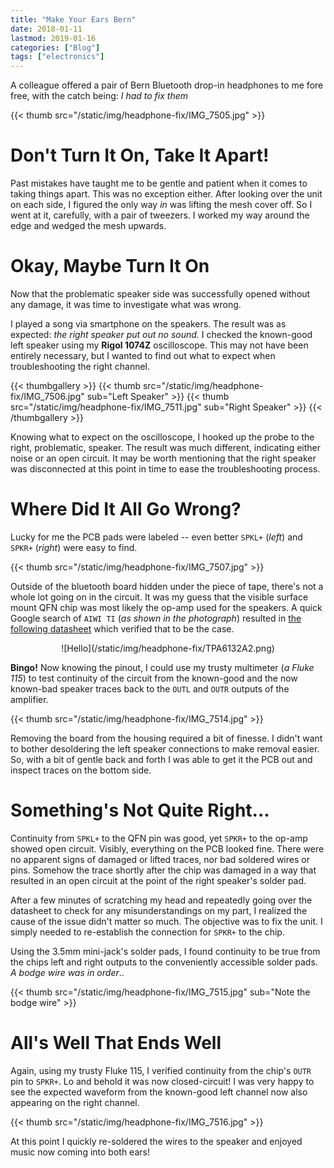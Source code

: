 ```yaml
---
title: "Make Your Ears Bern"
date: 2018-01-11
lastmod: 2019-01-16
categories: ["Blog"]
tags: ["electronics"]
---
```

A colleague offered a pair of Bern Bluetooth drop-in headphones to me fore free,
with the catch being: _I had to fix them_

{{< thumb src="/static/img/headphone-fix/IMG_7505.jpg" >}}
<!--more-->

# Don't Turn It On, Take It Apart!
Past mistakes have taught me to be gentle and patient when it comes to taking
things apart. This was no exception either. After looking over the unit on each
side, I figured the only way *in* was lifting the mesh cover off. So I went at
it, carefully, with a pair of tweezers. I worked my way around the edge and
wedged the mesh upwards.

# Okay, Maybe Turn It On
Now that the problematic speaker side was successfully opened without any
damage, it was time to investigate what was wrong.

I played a song via smartphone on the speakers. The result was as expected: _the
right speaker put out no sound._ I checked the known-good left speaker using my
**Rigol 1074Z** oscilloscope. This may not have been entirely necessary, but I
wanted to find out what to expect when troubleshooting the right channel.

{{< thumbgallery >}}
    {{< thumb src="/static/img/headphone-fix/IMG_7506.jpg" sub="Left Speaker" >}}
    {{< thumb src="/static/img/headphone-fix/IMG_7511.jpg" sub="Right Speaker" >}}
{{< /thumbgallery >}}

Knowing what to expect on the oscilloscope, I hooked up the probe to the right,
problematic, speaker. The result was much different, indicating either noise or
an open circuit. It may be worth mentioning that the right speaker was
disconnected at this point in time to ease the troubleshooting process.


# Where Did It All Go Wrong?
Lucky for me the PCB pads were labeled -- even better `SPKL+` (_left_) and
`SPKR+` (_right_) were easy to find.

{{< thumb src="/static/img/headphone-fix/IMG_7507.jpg" >}}

Outside of the bluetooth board hidden under the piece of tape, there's not a
whole lot going on in the circuit. It was my guess that the visible surface
mount QFN chip was most likely the op-amp used for the speakers. A quick Google
search of `AIWI TI` (_as shown in the photograph_) resulted
in [the following datasheet](http://www.ti.com/lit/ds/symlink/tpa6132a2.pdf)
which verified that to be the case.

<center>![Hello](/static/img/headphone-fix/TPA6132A2.png)</center>

**Bingo!** Now knowing the pinout, I could use my trusty multimeter (_a Fluke
115_) to test continuity of the circuit from the known-good and the now
known-bad speaker traces back to the `OUTL` and `OUTR` outputs of the amplifier.

{{< thumb src="/static/img/headphone-fix/IMG_7514.jpg" >}}

Removing the board from the housing required a bit of finesse. I didn't want to
bother desoldering the left speaker connections to make removal easier. So, with
a bit of gentle back and forth I was able to get it the PCB out and inspect
traces on the bottom side.


# Something's Not Quite Right...
Continuity from `SPKL+` to the QFN pin was good, yet `SPKR+` to the op-amp
showed open circuit. Visibly, everything on the PCB looked fine. There were no
apparent signs of damaged or lifted traces, nor bad soldered wires or
pins. Somehow the trace shortly after the chip was damaged in a way that
resulted in an open circuit at the point of the right speaker's solder pad.

After a few minutes of scratching my head and repeatedly going over the
datasheet to check for any misunderstandings on my part, I realized the cause of
the issue didn't matter so much. The objective was to fix the unit. I simply
needed to re-establish the connection for `SPKR+` to the chip.

Using the 3.5mm mini-jack's solder pads, I found continuity to be true from the
chips left and right outputs to the conveniently accessible solder pads. _A
bodge wire was in order_..

{{< thumb src="/static/img/headphone-fix/IMG_7515.jpg" sub="Note the bodge wire" >}}


# All's Well That Ends Well
Again, using my trusty Fluke 115, I verified continuity from the chip's `OUTR`
pin to `SPKR+`. Lo and behold it was now closed-circuit! I was very happy to see
the expected waveform from the known-good left channel now also appearing on the
right channel.

{{< thumb src="/static/img/headphone-fix/IMG_7516.jpg" >}}

At this point I quickly re-soldered the wires to the speaker and enjoyed music
now coming into both ears!
